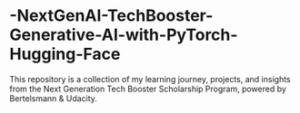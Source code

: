 # -NextGenAI-TechBooster-Generative-AI-with-PyTorch-Hugging-Face
This repository is a collection of my learning journey, projects, and insights from the Next Generation Tech Booster Scholarship Program, powered by Bertelsmann &amp; Udacity.
